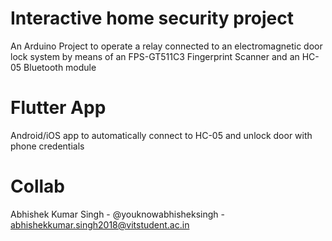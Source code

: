# Interactive home security project 
An Arduino Project to operate a relay connected to an electromagnetic door lock system by means of an FPS-GT511C3 Fingerprint Scanner and an HC-05 Bluetooth module
# Flutter App 
Android/iOS app to automatically connect to HC-05 and unlock door with phone credentials 
# Collab
Abhishek Kumar Singh - @youknowabhisheksingh - abhishekkumar.singh2018@vitstudent.ac.in
